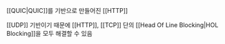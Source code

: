 [[QUIC|QUIC]]를 기반으로 만들어진 [[HTTP]]

[[UDP]] 기반이기 때문에 [[HTTP]], [[TCP]] 단의 [[Head Of Line Blocking|HOL Blocking]]을 모두 해결할 수 있음